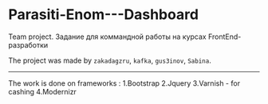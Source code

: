 # Parasiti-Enom---Dashboard
Team project.
Задание для коммандной работы на курсах FrontEnd-разработки

The project was made by `zakadagzru`, `kafka`, `gus3inov`, `Sabina`.

---------------------------------------------------------------------
The work is done on frameworks :
1.Bootstrap
2.Jquery
3.Varnish - for cashing
4.Modernizr
